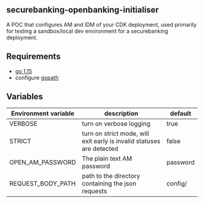 ## securebanking-openbanking-initialiser
A POC that configures AM and IDM of your CDK deployment, used primarily for testing a sandbox/local dev environment for a securebanking deployment.

## Requirements

- [go 1.15](https://golang.org/doc/install)
- configure [gopath](https://golang.org/doc/gopath_code.html#GOPATH)

## Variables

| Environment variable | description | default |
|----------------------|-------------|---------|
| VERBOSE              | turn on verbose logging | true |
| STRICT               | turn on strict mode, will exit early is invalid statuses are detected | false |
| OPEN_AM_PASSWORD     | The plain text AM password | password |
| REQUEST_BODY_PATH    | path to the directory containing the json requests | config/ |